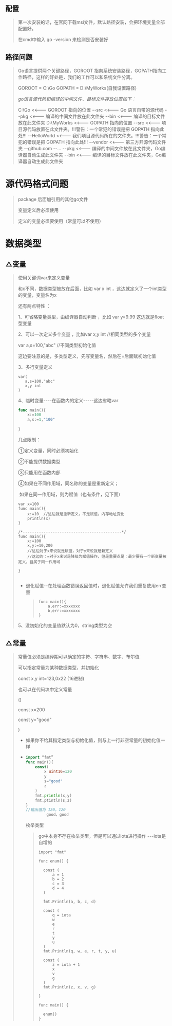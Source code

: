 ## 配置

> 第一次安装的话，在官网下载msi文件，默认路径安装，会把环境变量全部配置好。
>
> 在cmd中输入 go -version 来检测是否安装好

## 路径问题

> Go语言提供两个关键路径，GOROOT 指向系统安装路径，GOPATH指向工作路径，这样的好处是，我们的工作可以和系统文件分离。
>
> GOROOT = C:\Go
> GOPATH = D:\MyWorks(自我设置路径)
>
> *go语言源代码和编译的中间文件、目标文件存放位置如下：*
>
> C:\Go    <<--- GOROOT 指向的位置
> --src                 <<--- Go 语言自带的源代码
> --pkg                 <<--- 编译的中间文件放在此文件夹
> --bin                 <<--- 编译的目标文件放在此文件夹
> D:\MyWorks  <<--- GOPATH 指向的位置
> --src                 <<--- 项目源代码放置在此文件夹。!!!警告：一个常犯的错误是把 GOPATH 指向此处!!!
> --HelloWorld      <<--- 我们项目源代码所在的文件夹。!!!警告：一个常犯的错误是把 GOPATH 指向此处!!!
> --vendor          <<--- 第三方开源代码文件夹
> --github.com
> --...
> --pkg                 <<--- 编译的中间文件放在此文件夹，Go编译器自动生成此文件夹
> --bin                 <<--- 编译的目标文件放在此文件夹，Go编译器自动生成此文件夹

# 源代码格式问题

> package  后面加引用的其他go文件
>
> 变量定义后必须使用
>
> 定义的变量必须要使用（常量可以不使用）
>
>

# 数据类型



## △变量

> 使用关键词var来定义变量
>
> 和c不同，数据类型被放在后面，比如 var  x  int  ，这边就定义了一个int类型的变量，变量名为x
>
> 还有两点特性 ：
>
> 1、可省略变量类型，由编译器自动判断 ，比如 var y=9.99  这边就是float型变量
>
> 2、可以一次定义多个变量 ，比如var x,y int //相同类型的多个变量
>
>   var a,s=100,"abc"  //不同类型初始化值
>
> 这边要注意的是，多类型定义，先写变量名，然后在=后面赋初始化值
>
> 3、多行变量定义
>
> ```
> var(
>    a,s=100,"abc"
>    x,y int
> )
> ```
>
> 4、临时变量----在函数内的定义-----这边省略var
>
> ```go
> func main(){
>     x:=100
>     a,s:=1,"100"
>     
> }
> ```
>
> 几点限制：
>
> ①定义变量，同时必须初始化
>
> ②不能提供数据类型
>
> ③只能用在函数内部
>
> ④如果在不同作用域，同名称的变量是重新定义；
>
> ​    如果在同一作用域，则为赋值（也有条件，见下面）
>
>  
>
> ```
> var x=100
> func main(){
>     x:=10  //这边就是重新定义，不是赋值，内存地址变化
>     println(x)
> }
> 
> /*-------------------------------------------*/
> func main(){
>     x:=100
>     x,y:=10,200
>     //这边对于x来说就是赋值，对于y来说就是新定义
>     //这边的：=对于x来说是降级为赋值操作，但是重要点是：最少要有一个新变量被定义，且属于同一作用域
>     
> }
> 
> 
> ```
>
> * 退化赋值--在处理函数错误返回值时，退化赋值允许我们重复使用err变量
>
>   > ```
>   > func main(){
>   >     a,err:=xxxxxxx
>   >     b,err:=xxxxxxx
>   > }
>   > ```
>   >
>   >
>
> 5、没初始化的变量值默认为0，string类型为空

## △常量

> 常量值必须是编译期可以确定的字符、字符串、数字、布尔值
>
> 可以指定常量为某种数据类型，并初始化
>
> const  x,y int=123,0x22  (16进制)
>
> 也可以在代码块中定义常量
>
> ()
>
> const x=200
>
> const y="good"
>
> )
>
> * 如果你不给其指定类型与初始化值，则与上一行非空常量的初始化值一样
>
> * ```go
>   import “fmt”
>   func main(){
>       const(
>           x uint16=120
>           y
>           s="good"
>           z
>       )
>       fmt.println(x,y)
>       fmt.ptintln(s,z)
>   }
>   //输出值为 120，120
>            good，good
>   ```
>
>   枚举类型
>
>   > go中本身不存在枚举类型，但是可以通过iota进行操作  ---iota是自增的
>   >
>   > ```
>   > import "fmt"
>   > 
>   > func enum() {
>   > 
>   > 	const (
>   > 		a = 1
>   > 		b = 2
>   > 		c = 3
>   > 		d = 4
>   > 	)
>   > 
>   > 	fmt.Println(a, b, c, d)
>   > 
>   > 	const (
>   > 		q = iota
>   > 		w
>   > 		e
>   > 		r
>   > 		t
>   > 		y
>   > 		u
>   > 	)
>   > 	fmt.Println(q, w, e, r, t, y, u)
>   > 
>   > 	const (
>   > 		z = iota + 1
>   > 		x
>   > 		v
>   > 		g
>   > 	)
>   > 	fmt.Println(z, x, v, g)
>   > 
>   > }
>   > 
>   > func main() {
>   > 
>   > 	enum()
>   > }
>   > ```
>   >
>   >

